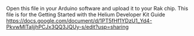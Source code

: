 Open this file in your Arduino software and upload it to your Rak chip. This file is for the Getting Started with the Helium Developer Kit Guide 
https://docs.google.com/document/d/1PT5fHf1YDzU1_Yd4-PkvwMITaljjhPCJx3QQ3JQUy-s/edit?usp=sharing
